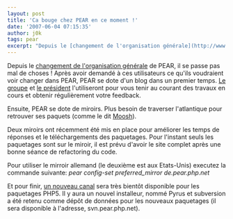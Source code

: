 ```yaml
---
layout: post
title: 'Ca bouge chez PEAR en ce moment !'
date: '2007-06-04 07:15:35'
author: j0k
tags: pear
excerpt: "Depuis le [changement de l'organisation générale](http://www.limbourg.com/arnaud/blog/archives/2007/05/22/186) de PEAR, il se passe pas mal de choses !     \nAprès avoir demandé à ces utilisateurs ce qu'ils voudraient voir changer dans PEAR, PEAR se dote d'un blog dans un premier temps."
---
```


Depuis le [changement de l'organisation générale](http://www.limbourg.com/arnaud/blog/archives/2007/05/22/186) de PEAR, il se passe pas mal de choses !
Après avoir demandé à ces utilisateurs ce qu'ils voudraient voir changer dans PEAR, PEAR se dote d'un blog dans un premier temps. [Le groupe](http://pear.php.net/news/newgroup-2007.php) et [le président](http://pear.php.net/news/newpresident-2007.php) l'utiliseront pour vous tenir au courant des travaux en cours et obtenir régulièrement votre feedback.

Ensuite, PEAR se dote de miroirs. Plus besoin de traverser l'atlantique pour retrouver ses paquets (comme le dit [Moosh](http://moosh.et.son.brol.be/blog/index.php/2007/06/04/535-plus-besoin-de-traverser-l-atlantique-pour-retrouver-ses-paquets)).

Deux miroirs ont récemment été mis en place pour améliorer les temps de réponses et le téléchargements des paquetages. Pour l'instant seuls les paquetages sont sur le miroir, il est prévu d'avoir le site complet après une bonne séance de refactoring du code.

Pour utiliser le mirroir allemand (le deuxième est aux Etats-Unis) executez la commande suivante:   *pear config-set preferred_mirror de.pear.php.net*

Et pour finir, [un nouveau canal](http://www.limbourg.com/arnaud/blog/archives/2007/06/03/191) sera très bientôt disponible pour les paquetages PHP5.   Il y aura un nouvel installeur, nommé Pyrus et subversion a été retenu comme dépôt de données pour les nouveaux paquetages (il sera disponible à l'adresse, svn.pear.php.net).
